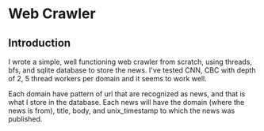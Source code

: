# Web Crawler

## Introduction
I wrote a simple, well functioning web crawler from scratch, using threads, bfs, and sqlite database to store the news.
I've tested CNN, CBC with depth of 2, 5 thread workers per domain and it seems to work well.

Each domain have pattern of url that are recognized as news, and that is what I store in the database.
Each news will have the domain (where the news is from), title, body, and unix_timestamp to which the news was published.
